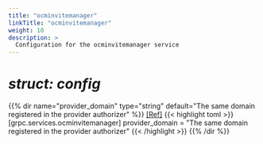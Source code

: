 ```yaml
---
title: "ocminvitemanager"
linkTitle: "ocminvitemanager"
weight: 10
description: >
  Configuration for the ocminvitemanager service
---
```


# _struct: config_

{{% dir name="provider_domain" type="string" default="The same domain registered in the provider authorizer" %}}
 [[Ref]](https://github.com/cs3org/reva/tree/master/internal/grpc/services/ocminvitemanager/ocminvitemanager.go#L57)
{{< highlight toml >}}
[grpc.services.ocminvitemanager]
provider_domain = "The same domain registered in the provider authorizer"
{{< /highlight >}}
{{% /dir %}}

